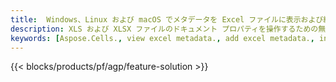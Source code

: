 ```yaml
---
title:  Windows、Linux および macOS でメタデータを Excel ファイルに表示および編集
description: XLS および XLSX ファイルのドキュメント プロパティを操作するための無料アプリと API
keywords: [Aspose.Cells., view excel metadata., add excel metadata., insert excel metadata., edit excel metadata., remove excel metadata., extract excel metadata., modify excel metadata]
---
```

{{< blocks/products/pf/agp/feature-solution >}} 

